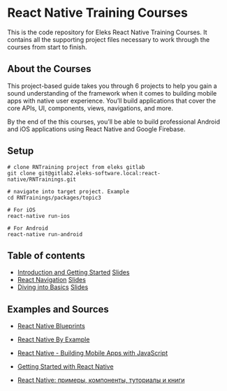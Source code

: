 # React Native Training Courses
This is the code repository for Eleks React Native Training Courses. It contains all the supporting project files necessary to work through the courses from start to finish.

## About the Courses

This project-based guide takes you through 6 projects to help you gain a sound understanding of the framework when it comes to building mobile apps with native user experience. You’ll build applications that cover the core APIs, UI, components, views, navigations, and more.

By the end of the this courses, you’ll be able to build professional Android and iOS applications using React Native and Google Firebase.

## Setup
```
# clone RNTraining project from eleks gitlab
git clone git@gitlab2.eleks-software.local:react-native/RNTrainings.git

# navigate into target project. Example
cd RNTrainings/packages/topic3

# For iOS
react-native run-ios

# For Android
react-native run-android

```

## Table of contents

* [Introduction and Getting Started]  [Slides](https://docs.google.com/presentation/d/1h8LfTcFmmiNogseH_RDjudrmvf4Ez1a0n4z8GsjH84Y/edit?usp=sharing)
* [React Navigation]  [Slides](https://drive.google.com/file/d/1xUHkQXbsHudDY_K3JdOXKy5E8_gUbbLI/view)
* [Diving into Basics]  [Slides](https://docs.google.com/presentation/d/1WZkiq7HFV1_JF5-ve6zF-FdOLPbBuVKHgrph0vCKyoE/edit?usp=sharing)
    
## Examples and Sources
* [React Native Blueprints](https://github.com/PacktPublishing/React-Native-Blueprints)
* [React Native By Example](https://www.packtpub.com/application-development/react-native-example?utm_source=GitHub&utm_medium=repo&utm_campaign=9781786464750)

* [React Native - Building Mobile Apps with JavaScript](https://www.packtpub.com/application-development/react-native-building-mobile-apps-javascript?utm_source=GitHub&utm_medium=repo&utm_campaign=9781787282537)

* [Getting Started with React Native](https://www.packtpub.com/application-development/getting-started-react-native?utm_source=GitHub&utm_medium=repo&utm_campaign=9781785885181)
* [React Native: примеры, компоненты, туториалы и книги](https://apptractor.ru/info/articles/react-native-primeryi-komponentyi-tutorialyi-i-knigi.html)

[Introduction and Getting Started]: packages/topic1/README.md
[React Navigation]: packages/topic2/README.md
[Diving into Basics]: packages/topic3/README.md
[React Native Modules]: packages/topic4/README.md
